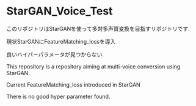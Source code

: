 # StarGAN_Voice_Test

このリポジトリはStarGANを使って多対多声質変換を目指すリポジトリです.

現状StarGANにFeatureMatching_lossを導入

良いハイパーパラメータが見つからない.

This repository is a repository aiming at multi-voice conversion using StarGAN.

Current FeatureMatching_loss introduced in StarGAN

There is no good hyper parameter found.
